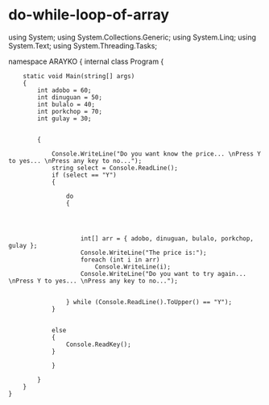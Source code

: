 # do-while-loop-of-array

using System;
using System.Collections.Generic;
using System.Linq;
using System.Text;
using System.Threading.Tasks;

namespace ARAYKO
{
    internal class Program
    {
        

        static void Main(string[] args)
        {
            int adobo = 60;
            int dinuguan = 50;
            int bulalo = 40;
            int porkchop = 70;
            int gulay = 30;


            {

                Console.WriteLine("Do you want know the price... \nPress Y to yes... \nPress any key to no...");
                string select = Console.ReadLine();
                if (select == "Y")
                {

                    do
                    {




                        int[] arr = { adobo, dinuguan, bulalo, porkchop, gulay };
                        Console.WriteLine("The price is:");
                        foreach (int i in arr)
                            Console.WriteLine(i);
                        Console.WriteLine("Do you want to try again... \nPress Y to yes... \nPress any key to no...");


                    } while (Console.ReadLine().ToUpper() == "Y");
                }


                else
                {
                    Console.ReadKey();
                }
                
                }

            }
        }
    }



